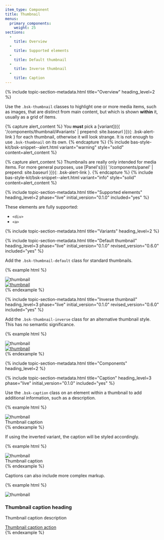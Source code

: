 ```yaml
---
item_type: Component
title: Thumbnail
menus:
  primary_components:
    weight: 25
sections:
  -
    title: Overview
  -
    title: Supported elements
  -
    title: Default thumbnail
  -
    title: Inverse thumbnail
  -
    title: Caption
---
```


{% include topic-section-metadata.html
  title="Overview"
  heading_level=2
%}

Use the `.bsk-thumbnail` classes to highlight one or more media items, such as images, that are distinct from main
content, but which is shown **within** it, usually as a grid of items.

{% capture alert_content %}
You **must** pick a [variant]({{ '/components/thumbnail/#variants' | prepend: site.baseurl }}){: .bsk-alert-link }
for each thumbnail, otherwise it will look strange. It is not enough to use `.bsk-thumbnail` on its own.
{% endcapture %}
{% include bas-style-kit/bsk-snippet--alert.html
  variant="warning"
  style="solid"
  content=alert_content
%}

{% capture alert_content %}
Thumbnails are really only intended for media items. For more general purposes, use
[Panel's]({{ '/components/panel' | prepend: site.baseurl }}){: .bsk-alert-link }.
{% endcapture %}
{% include bas-style-kit/bsk-snippet--alert.html
  variant="info"
  style="solid"
  content=alert_content
%}

{% include topic-section-metadata.html
  title="Supported elements"
  heading_level=2
  phase="live"
  initial_version="0.1.0"
  included="yes"
%}

These elements are fully supported:

* `<div>`
* `<a>`

{% include topic-section-metadata.html
  title="Variants"
  heading_level=2
%}

{% include topic-section-metadata.html
  title="Default thumbnail"
  heading_level=3
  phase="live"
  initial_version="0.1.0"
  revised_version="0.6.0"
  included="yes"
%}

Add the `.bsk-thumbnail-default` class for standard thumbnails.

{% example html %}
<div class="bsk-row">
  <div class="bsk-col-md-6">
    <div class="bsk-thumbnail bsk-thumbnail-default">
      <img src="{{ '/img/placeholder-256.png' | prepend: site.baseurl }}" alt="thumbnail">
    </div>
  </div>
  <div class="bsk-col-md-6">
    <a href="#" class="bsk-thumbnail bsk-thumbnail-default">
      <img src="{{ '/img/placeholder-256.png' | prepend: site.baseurl }}" alt="thumbnail">
    </a>
  </div>
</div>
{% endexample %}

{% include topic-section-metadata.html
  title="Inverse thumbnail"
  heading_level=3
  phase="live"
  initial_version="0.1.0"
  revised_version="0.6.0"
  included="yes"
%}

Add the `.bsk-thumbnail-inverse` class for an alternative thumbnail style. This has no semantic significance.

{% example html %}
<div class="bsk-row">
  <div class="bsk-col-md-6">
    <div class="bsk-thumbnail bsk-thumbnail-inverse">
      <img src="{{ '/img/placeholder-256.png' | prepend: site.baseurl }}" alt="thumbnail">
    </div>
  </div>
  <div class="bsk-col-md-6">
    <a href="#" class="bsk-thumbnail bsk-thumbnail-inverse">
      <img src="{{ '/img/placeholder-256.png' | prepend: site.baseurl }}" alt="thumbnail">
    </a>
  </div>
</div>
{% endexample %}

{% include topic-section-metadata.html
  title="Components"
  heading_level=2
%}

{% include topic-section-metadata.html
  title="Caption"
  heading_level=3
  phase="live"
  initial_version="0.1.0"
  included="yes"
%}

Use the `.bsk-caption` class on an element within a thumbnail to add additional information, such as a description.

{% example html %}
<div class="bsk-thumbnail bsk-thumbnail-default">
  <img src="{{ '/img/placeholder-800-600.png' | prepend: site.baseurl }}" alt="thumbnail">
  <div class="bsk-caption">Thumbnail caption</div>
</div>
{% endexample %}

If using the inverted variant, the caption will be styled accordingly.

{% example html %}
<div class="bsk-thumbnail bsk-thumbnail-inverse">
  <img src="{{ '/img/placeholder-800-600.png' | prepend: site.baseurl }}" alt="thumbnail">
  <div class="bsk-caption">Thumbnail caption</div>
</div>
{% endexample %}

Captions can also include more complex markup.

{% example html %}
<div class="bsk-thumbnail bsk-thumbnail-default">
  <img src="{{ '/img/placeholder-800-600.png' | prepend: site.baseurl }}" alt="thumbnail">
  <div class="bsk-caption">
    <h3>Thumbnail caption heading</h3>
    <p>Thumbnail caption description</p>
    <a href="#" class="bsk-btn bsk-btn-primary" role="button">Thumbnail caption action</a>
  </div>
</div>
{% endexample %}
